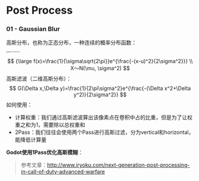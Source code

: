 # Post Process

### 01 - Gaussian Blur

高斯分布，也称为正态分布，一种连续的概率分布函数：

<img src="https://cdn.jsdelivr.net/gh/shuaigougou5545/blog-image/img/202309081317981.png" alt="截屏2023-09-08 13.15.59" style="zoom:20%;" />


$$
{\large f(x)=\frac{1}{\sigma\sqrt{2\pi}}e^{\frac{-(x-u)^2}{2\sigma^2}}}
\\ X～N(\mu, \sigma^2)
$$
高斯滤波（二维高斯分布）：
$$
G(\Delta x,\Delta y)=\frac{1}{2\pi\sigma^2}e^{\frac{-(\Delta x^2+\Delta y^2)}{2\sigma^2}}
$$
如何使用：

- 计算权重：我们通过高斯滤波算出该像素点在卷积中占的比重，但是为了让权重之和为1，需要除以总权重和
- 2Pass：我们往往会使用两个Pass进行高斯过滤，分为vertical和horizontal，能降低计算量

**Godot使用1Pass优化高斯模糊**：

> 参考文章：http://www.iryoku.com/next-generation-post-processing-in-call-of-duty-advanced-warfare